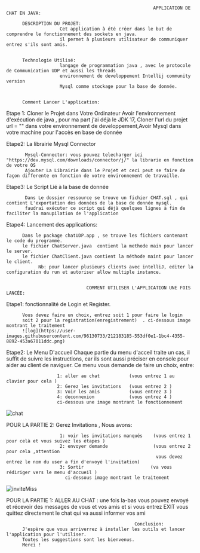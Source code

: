                                                            APPLICATION DE CHAT EN JAVA:

          DESCRIPTION DU PROJET:
                        Cet application à été créer dans le but de comprendre le fonctionnement des sockets en java.
                        il permet à plusieurs utilisateur de communiquer entrez s'ils sont amis.
                        

          Technologie Utilisé:  
                        langage de programmation java , avec le protocole de Communication UDP et aussi les threads 
                        environnement de developpement Intellij community version
                        Mysql comme stockage pour la base de donnée.


          Comment Lancer L'application:  

   Etape 1: Cloner le Projet dans Votre Ordinateur
            Avoir l'environnement d'exécution de java , pour ma part j'ai déjà le JDK 17,
            Cloner l'url du  projet url = ""  dans votre environnement de developpement,Avoir Mysql dans votre machine pour l'accès en base de donnée
                               
   Etape2: La librairie Mysql Connector
   
           Mysql-Connector: vous pouvez telecharger ici "https://dev.mysql.com/downloads/connector/j/" la librarie en fonction de votre OS              
           Ajouter La Librairie dans le Projet et ceci peut se faire de façon differente en fonction de votre environnement de travaille.
                                      
   Etape3: Le Script Lié à la base de donnée 
   
           Dans Le dossier ressource se trouve un fichier CHAT.sql , qui contient L'exportation des données de la base de donnée mysql.
           faudrai exécuter ce script qui déjà quelques lignes à fin de faciliter la manupilation de l'application
                               
   Etape4: Lancement des applications:
   
          Dans le package chatUDP.app , se trouve les fichiers contenant le code du programme.
          le fichier ChatServer.java  contient la methode main pour lancer le server.
          le fichier ChatClient.java contient la méthode maint pour lancer le client.     
                Nb: pour lancer plusieurs clients avec intelliJ, editer la configuration du run et autoriser allow multiple instance.
                

                                  COMMENT UTILISER L'APPLICATION UNE FOIS LANCÉE:
      
  Etape1: fonctionnalité de Login et Register.
  
          Vous devez faire un choix, entrez soit 1 pour faire le login 
          soit 2 pour la registration(enregistrement)  . ci-dessous image montrant le traitement
          ![log](https://user-images.githubusercontent.com/96130733/212183185-553df0e1-1bc4-4355-8892-453a67011ddc.png)

          
          
                
  Etape2: Le Menu D'accueil
           Chaque partie du menu d'acceil traite un cas, il suffit de suivre les instructions, car ils 
           sont aussi préciser en console pour aider au client de naviguer.
    Ce menu vous demande de faire un choix, entre:
          
                       1: aller au chat           (vous entrez 1 au clavier pour cela )
                       2: Gerez les invitations   (vous entrez 2 )
                       3: Voir les amis           (vous entrez 3 )
                       4: deconnexion             (vous entrez 4 )
                       ci-dessous une image montrant le fonctionnement
 ![chat](https://user-images.githubusercontent.com/96130733/212185070-c65c63ef-0766-4a45-bdb2-74737eae3144.png)

  
   POUR LA PARTIE 2: Gerez Invitations , Nous avons: 
   
                        1: voir les invitations manqués    (vous entrez 1 pour celà et vous suivez les étapes )
                        2: envoyer demande                 (vous entrez 2 pour cela ,attention 
                                                            vous devez entrez le nom du user a fin d'envoyé l'invitation)
                        3: Sortir                         (va vous rédiriger vers le menu d'accueil )
                          ci-dessous image montrant le traitement
   ![inviteMiss](https://user-images.githubusercontent.com/96130733/212184811-54e4073a-56c6-4780-8390-cc0c23b8352d.png)

   
   
   POUR LA PARTIE 1: ALLER AU CHAT :
                          une fois la-bas vous pouvez envoyé et récevoir des messages de vous et vos amis et si vous entrez EXIT 
                          vous quittez directement le chat qui va aussi informer vos ami
                          

                                                    Conclusion: 
          J'espère que vous arriverrez à installer les outils et lancer l'application pour l'utiliser.
          Toutes les suggestions sont les bienvenus.
          Merci !
                                      
 
